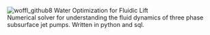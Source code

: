 ![woffl_github8](https://github.com/kwellis/woffl/assets/62774251/ac05bc6f-77a8-42d9-b7c7-f67d0ec3fd7c)
Water Optimization for Fluidic Lift   
Numerical solver for understanding the fluid dynamics of three phase subsurface jet pumps. Written in python and sql.
